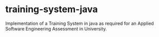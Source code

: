 # training-system-java
Implementation of a Training System in java as required for an Applied Software Engineering Assessment in University.
